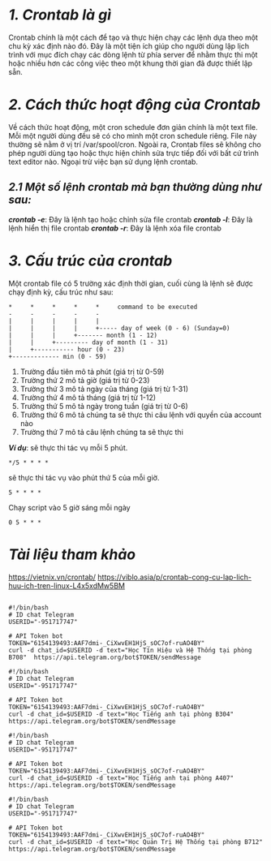 # ***1. Crontab là gì***
Crontab chính là một cách để tạo và thực hiện chạy các lệnh dựa theo một chu kỳ xác định nào đó. Đây là một tiện ích giúp cho người dùng lập lịch trình với mục đích chạy các dòng lệnh từ phía server để nhằm thực thi một hoặc nhiều hơn các công việc theo một khung thời gian đã được thiết lập sẵn. 
# ***2. Cách thức hoạt động của Crontab***
Về cách thức hoạt động, một cron schedule đơn giản chính là một text file. Mỗi một người dùng đều sẽ có cho mình một cron schedule riêng. File này thường sẽ nằm ở vị trí  /var/spool/cron. Ngoài ra, Crontab files sẽ không cho phép người dùng tạo hoặc thực hiện chỉnh sửa trực tiếp đối với bất cứ trình text editor nào. Ngoại trừ việc bạn sử dụng lệnh crontab.

## ***2.1 Một số lệnh crontab mà bạn thường dùng như sau:***
***crontab -e***: Đây là lệnh tạo hoặc chỉnh sửa file crontab 
***crontab -l***: Đây là lệnh hiển thị file crontab 
***crontab -r***: Đây là lệnh xóa file crontab
# ***3. Cấu trúc của crontab***
Một crontab file có 5 trường xác định thời gian, cuối cùng là lệnh sẽ được chạy định kỳ, cấu trúc như sau:
```
*     *     *     *     *     command to be executed
-     -     -     -     -
|     |     |     |     |
|     |     |     |     +----- day of week (0 - 6) (Sunday=0)
|     |     |     +------- month (1 - 12)
|     |     +--------- day of month (1 - 31)
|     +----------- hour (0 - 23)
+------------- min (0 - 59)
```
1. Trường đầu tiên mô tả phút (giá trị từ 0-59)
2. Trường thứ 2 mô tả giờ (giá trị từ 0-23)
3. Trường thứ 3 mô tả ngày của tháng (giá trị từ 1-31)
4. Trường thứ 4 mô tả tháng (giá trị từ 1-12)
5. Trường thứ 5 mô tả ngày trong tuần (giá trị từ 0-6)
6. Trường thứ 6 mô tả chúng ta sẽ thực thi câu lệnh với quyền của account nào
7. Trường thứ 7 mô tả câu lệnh chúng ta sẽ thực thi

***Ví dụ***:
sẽ thực thi tác vụ mỗi 5 phút.
```
*/5 * * * *
```

sẽ thực thi tác vụ vào phút thứ 5 của mỗi giờ.
```
5 * * * * 
```
Chạy script vào 5 giờ sáng mỗi ngày
```
0 5 * * *
```

# ***Tài liệu tham khảo***
<https://vietnix.vn/crontab/>
<https://viblo.asia/p/crontab-cong-cu-lap-lich-huu-ich-tren-linux-L4x5xdMw5BM>




```

#!/bin/bash
# ID chat Telegram
USERID="-951717747"

# API Token bot
TOKEN="6154139493:AAF7dmi-_CiXwvEH1HjS_sOC7of-ruAO4BY"
curl -d chat_id=$USERID -d text="Học Tín Hiệu và Hệ Thống tại phòng B708"  https://api.telegram.org/bot$TOKEN/sendMessage
```
```
#!/bin/bash
# ID chat Telegram
USERID="-951717747"

# API Token bot
TOKEN="6154139493:AAF7dmi-_CiXwvEH1HjS_sOC7of-ruAO4BY"
curl -d chat_id=$USERID -d text="Học Tiếng anh tại phòng B304"  https://api.telegram.org/bot$TOKEN/sendMessage
```

```
#!/bin/bash
# ID chat Telegram
USERID="-951717747"

# API Token bot
TOKEN="6154139493:AAF7dmi-_CiXwvEH1HjS_sOC7of-ruAO4BY"
curl -d chat_id=$USERID -d text="Học Tiếng anh tại phòng A407"  https://api.telegram.org/bot$TOKEN/sendMessage
```

```
#!/bin/bash
# ID chat Telegram
USERID="-951717747"

# API Token bot
TOKEN="6154139493:AAF7dmi-_CiXwvEH1HjS_sOC7of-ruAO4BY"
curl -d chat_id=$USERID -d text="Học Quản Trị Hệ Thống tại phòng B712"  https://api.telegram.org/bot$TOKEN/sendMessage
```




